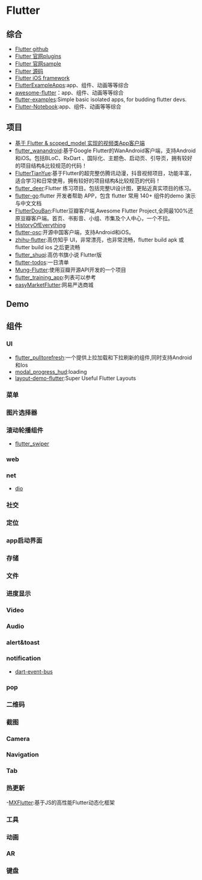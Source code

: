# Flutter

## 综合
- [Flutter github](https://github.com/flutter)
- [Flutter 官网plugins](https://github.com/flutter/plugins)
- [Flutter 官网sample](https://github.com/flutter/samples)
- [Flutter 源码](https://github.com/flutter/flutter)
- [Flutter iOS framework](https://github.com/flutter/engine/tree/master/shell/platform/darwin/ios)
- [FlutterExampleApps](https://github.com/iampawan/FlutterExampleApps):app、组件、动画等等综合
- [awesome-flutter](https://github.com/Solido/awesome-flutter)：app、组件、动画等等综合
- [flutter-examples](https://github.com/nisrulz/flutter-examples):Simple basic isolated apps, for budding flutter devs.
- [Flutter-Notebook](https://github.com/OpenFlutter/Flutter-Notebook):app、组件、动画等等综合

## 项目
- [基于 Flutter & scoped_model 实现的视频类App客户端](https://github.com/songxiaoliang/visitor-flutter)
- [flutter_wanandroid](https://github.com/Sky24n/flutter_wanandroid):基于Google Flutter的WanAndroid客户端，支持Android和iOS。包括BLoC、RxDart 、国际化、主题色、启动页、引导页，拥有较好的项目结构&比较规范的代码！
- [FlutterTianYue](https://github.com/ZDfordream/FlutterTianYue):基于Flutter的超完整仿腾讯动漫，抖音视频项目，功能丰富，适合学习和日常使用，拥有较好的项目结构&比较规范的代码！
- [flutter_deer](https://github.com/simplezhli/flutter_deer):Flutter 练习项目。包括完整UI设计图，更贴近真实项目的练习。
- [flutter-go](https://github.com/alibaba/flutter-go):flutter 开发者帮助 APP，包含 flutter 常用 140+ 组件的demo 演示与中文文档
- [FlutterDouBan](https://github.com/kaina404/FlutterDouBan):Flutter豆瓣客户端,Awesome Flutter Project,全网最100%还原豆瓣客户端。首页、书影音、小组、市集及个人中心，一个不拉。
- [HistoryOfEverything](https://github.com/2d-inc/HistoryOfEverything)
- [flutter-osc](https://github.com/yubo725/flutter-osc):开源中国客户端，支持Android和iOS。
- [zhihu-flutter](https://github.com/HackSoul/zhihu-flutter):高仿知乎 UI，非常漂亮，也非常流畅，flutter build apk 或 flutter build ios 之后更流畅
- [flutter_shuqi](https://github.com/huanxsd/flutter_shuqi):高仿书旗小说 Flutter版
- [flutter-todos](https://github.com/asjqkkkk/flutter-todos):一日清单
- [Mung-Flutter](https://github.com/mochixuan/Mung-Flutter):使用豆瓣开源API开发的一个项目
- [flutter_training_app](https://github.com/SmallStoneSK/flutter_training_app):列表可以参考
- [easyMarketFlutter](https://github.com/Peroluo/easyMarketFlutter):网易严选商城


## Demo

## 组件

### UI
- [flutter_pulltorefresh](https://github.com/peng8350/flutter_pulltorefresh):一个提供上拉加载和下拉刷新的组件,同时支持Android和Ios
- [modal_progress_hud](https://github.com/mmcc007/modal_progress_hud):loading
- [layout-demo-flutter](https://github.com/bizz84/layout-demo-flutter):Super Useful Flutter Layouts 

### 菜单

### 图片选择器

### 滚动轮播组件
- [flutter_swiper](https://github.com/best-flutter/flutter_swiper)

### web

### net
- [dio](https://github.com/flutterchina/dio)

### 社交

### 定位

### app启动界面

### 存储

### 文件

### 进度显示

### Video

### Audio

### alert&toast

### notification
- [dart-event-bus](https://github.com/marcojakob/dart-event-bus)

### pop

### 二维码

### 截图

### Camera

### Navigation

### Tab

### 热更新
-[MXFlutter](https://github.com/TGIF-iMatrix/MXFlutter):基于JS的高性能Flutter动态化框架

### 工具

### 动画

### AR

### 键盘
